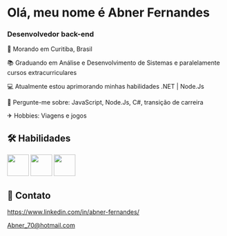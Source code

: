 
# Olá, meu nome é Abner Fernandes

### Desenvolvedor back-end


📍 Morando em Curitiba, Brasil

📚 Graduando em Análise e Desenvolvimento de Sistemas e paralelamente cursos extracurriculares

💻 Atualmente estou aprimorando minhas habilidades .NET | Node.Js

💬 Pergunte-me sobre: JavaScript, Node.Js, C#, transição de carreira

✈ Hobbies: Viagens e jogos


## 🛠 Habilidades
<div style="display: inline_block">
<img height="50" src="https://user-images.githubusercontent.com/25181517/117447155-6a868a00-af3d-11eb-9cfe-245df15c9f3f.png"/>
<img height="50" src="https://user-images.githubusercontent.com/25181517/183568594-85e280a7-0d7e-4d1a-9028-c8c2209e073c.png"/>
<img height="50" src="https://seeklogo.com/images/C/c-sharp-c-logo-02F17714BA-seeklogo.com.png"/>

## 📲 Contato
https://www.linkedin.com/in/abner-fernandes/

Abner_70@hotmail.com
